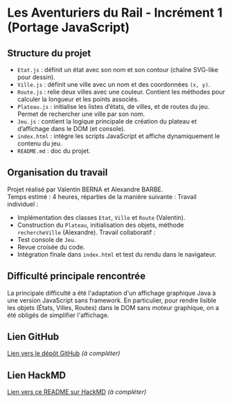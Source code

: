 # Les Aventuriers du Rail - Incrément 1 (Portage JavaScript)

## Structure du projet

- `Etat.js` : définit un état avec son nom et son contour (chaîne SVG-like pour dessin).
- `Ville.js` : définit une ville avec un nom et des coordonnées `(x, y)`.
- `Route.js` : relie deux villes avec une couleur. Contient les méthodes pour calculer la longueur et les points associés.
- `Plateau.js` : initialise les listes d’états, de villes, et de routes du jeu. Permet de rechercher une ville par son nom.
- `Jeu.js` : contient la logique principale de création du plateau et d’affichage dans le DOM (et console).
- `index.html` : intègre les scripts JavaScript et affiche dynamiquement le contenu du jeu.
- `README.md` : doc du projet.



## Organisation du travail

Projet réalisé par Valentin BERNA et Alexandre BARBE.  
Temps estimé : 4 heures, réparties de la manière suivante :
Travail individuel :
- Implémentation des classes `Etat`, `Ville` et `Route` (Valentin).
- Construction du `Plateau`, initialisation des objets, méthode `rechercheVille` (Alexandre).
Travail collaboratif :
- Test console de `Jeu`.
- Revue croisée du code.
- Intégration finale dans `index.html` et test du rendu dans le navigateur.



## Difficulté principale rencontrée

La principale difficulté a été l'adaptation d'un affichage graphique Java à une version JavaScript sans framework. En particulier, pour rendre lisible les objets (États, Villes, Routes) dans le DOM sans moteur graphique, on a été obligés de simplifier l'affichage.



## Lien GitHub

[Lien vers le dépôt GitHub](https://github.com/votre-utilisateur/nom-du-repo) *(à compléter)*



## Lien HackMD

[Lien vers ce README sur HackMD](https://hackmd.io/) *(à compléter)*
